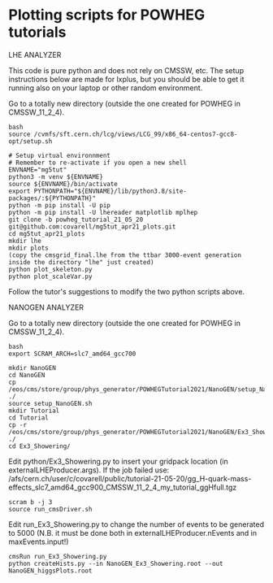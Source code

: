 # Plotting scripts for POWHEG tutorials

LHE ANALYZER

This code is pure python and does not rely on CMSSW, etc. The setup instructions below are made for lxplus,
but you should be able to get it running also on your laptop or other random environment.

Go to a totally new directory (outside the one created for POWHEG in CMSSW_11_2_4).

```
bash 
source /cvmfs/sft.cern.ch/lcg/views/LCG_99/x86_64-centos7-gcc8-opt/setup.sh

# Setup virtual environnment
# Remember to re-activate if you open a new shell
ENVNAME="mg5tut"
python3 -m venv ${ENVNAME}
source ${ENVNAME}/bin/activate
export PYTHONPATH="${ENVNAME}/lib/python3.8/site-packages/:${PYTHONPATH}"
python -m pip install -U pip
python -m pip install -U lhereader matplotlib mplhep 
git clone -b powheg_tutorial_21_05_20 git@github.com:covarell/mg5tut_apr21_plots.git
cd mg5tut_apr21_plots
mkdir lhe
mkdir plots
(copy the cmsgrid_final.lhe from the ttbar 3000-event generation inside the directory "lhe" just created)
python plot_skeleton.py
python plot_scaleVar.py
```

Follow the tutor's suggestions to modify the two python scripts above.

NANOGEN ANALYZER

Go to a totally new directory (outside the one created for POWHEG in CMSSW_11_2_4).

```
bash
export SCRAM_ARCH=slc7_amd64_gcc700

mkdir NanoGEN
cd NanoGEN
cp /eos/cms/store/group/phys_generator/POWHEGTutorial2021/NanoGEN/setup_NanoGEN.sh ./
source setup_NanoGEN.sh
mkdir Tutorial
cd Tutorial
cp -r /eos/cms/store/group/phys_generator/POWHEGTutorial2021/NanoGEN/Ex3_Showering/ ./
cd Ex3_Showering/
```

Edit python/Ex3_Showering.py to insert your gridpack location (in externalLHEProducer.args). If the job failed use: /afs/cern.ch/user/c/covarell/public/tutorial-21-05-20/gg_H-quark-mass-effects_slc7_amd64_gcc900_CMSSW_11_2_4_my_tutorial_ggHfull.tgz 

```
scram b -j 3
source run_cmsDriver.sh
```
Edit run_Ex3_Showering.py to change the number of events to be generated to 5000 (N.B. it must be done both in
externalLHEProducer.nEvents and in maxEvents.input!)

```
cmsRun run_Ex3_Showering.py
python createHists.py --in NanoGEN_Ex3_Showering.root --out NanoGEN_higgsPlots.root
```